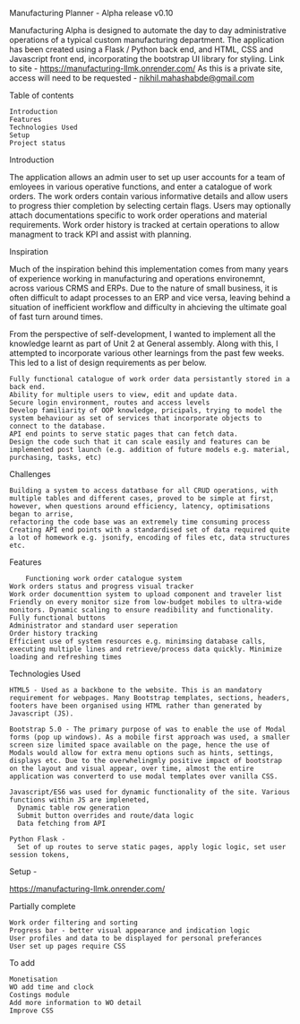 Manufacturing Planner - Alpha release v0.10 

Manufacturing Alpha is designed to automate the day to day administrative operations of a typical custom manufacturing department. The application has been created using a Flask / Python back end, and HTML, CSS and Javascript front end, incorporating the bootstrap UI library for styling.
Link to site - https://manufacturing-llmk.onrender.com/
As this is a private site, access will need to be requested - nikhil.mahashabde@gmail.com

Table of contents

    Introduction
    Features
    Technologies Used
    Setup
    Project status

Introduction

The application allows an admin user to set up user accounts for a team of emloyees in various operative functions, and enter a catalogue of work orders. The work orders contain various informative details and allow users to progress thier completion by selecting certain flags. 
Users may optionally attach documentations specific to work order operations and material requirements. Work order history is tracked at certain operations to allow managment to track KPI and assist with planning. 

Inspiration

Much of the inspiration behind this implementation comes from many years of experience working in manufacturing and operations environemnt, across various CRMS and ERPs. Due to the nature of small business, it is often difficult to adapt processes to an ERP and vice versa, leaving 
behind a situation of inefficient workflow and difficulty in ahcieving the ultimate goal of fast turn around times.   

From the perspective of self-development, I wanted to implement all the knowledge learnt as part of Unit 2 at General assembly. Along with this, I attempted to incorporate various other learnings from the past few weeks. This led to a list of design requirements as per below.

    Fully functional catalogue of work order data persistantly stored in a back end. 
    Ability for multiple users to view, edit and update data. 
    Secure login environment, routes and access levels 
    Develop familiarity of OOP knowledge, pricipals, trying to model the system behaviour as set of services that incorporate objects to connect to the database. 
    API end points to serve static pages that can fetch data. 
    Design the code such that it can scale easily and features can be implemented post launch (e.g. addition of future models e.g. material, purchasing, tasks, etc)

Challenges

    Building a system to access datatbase for all CRUD operations, with multiple tables and different cases, proved to be simple at first, however, when questions around efficiency, latency, optimisations began to arrise,
    refactoring the code base was an extremely time consuming process
    Creating API end points with a standardised set of data required quite a lot of homework e.g. jsonify, encoding of files etc, data structures etc. 

Features

        Functioning work order catalogue system 
    Work orders status and progress visual tracker
    Work order documenttion system to upload component and traveler list
    Friendly on every monitor size from low-budget mobiles to ultra-wide monitors. Dynamic scaling to ensure readibility and functionality.
    Fully functional buttons
    Administrator and standard user seperation
    Order history tracking
    Efficient use of system resources e.g. minimsing database calls, executing multiple lines and retrieve/process data quickly. Minimize loading and refreshing times
   

Technologies Used

    HTML5 - Used as a backbone to the website. This is an mandatory requirement for webpages. Many Bootstrap templates, sections, headers, footers have been organised using HTML rather than generated by Javascript (JS).

    Bootstrap 5.0 - The primary purpose of was to enable the use of Modal forms (pop up windows). As a mobile first approach was used, a smaller screen size limited space available on the page, hence the use of Modals would allow for extra menu options such as hints, settings, displays etc. Due to the overwhelingmly positive impact of bootstrap on the layout and visual appear, over time, almost the entire application was converterd to use modal templates over vanilla CSS.

    Javascript/ES6 was used for dynamic functionality of the site. Various functions within JS are impleneted,
      Dynamic table row generation
      Submit button overrides and route/data logic
      Data fetching from API

    Python Flask -
      Set of up routes to serve static pages, apply logic logic, set user session tokens, 


Setup - 

https://manufacturing-llmk.onrender.com/


Partially complete

    Work order filtering and sorting
    Progress bar - better visual appearance and indication logic
    User profiles and data to be displayed for personal preferances
    User set up pages require CSS
    

To add

    Monetisation 
    WO add time and clock 
    Costings module
    Add more information to WO detail
    Improve CSS
  



